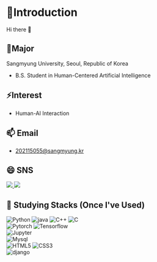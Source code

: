 <!--
**standyoung/standyoung** is a ✨ _special_ ✨ repository because its `README.md` (this file) appears on your GitHub profile.

Here are some ideas to get you started:

- 🔭 I’m currently working on ...
- 🌱 I’m currently learning ...
- 👯 I’m looking to collaborate on ...
- 🤔 I’m looking for help with ...
- 💬 Ask me about ...
- 📫 How to reach me: ...
- 😄 Pronouns: ...
- ⚡ Fun fact: ...
-->
# 🤔Introduction
Hi there 👋

## 🏫Major
Sangmyung University, Seoul, Republic of Korea
 - B.S. Student in Human-Centered Artificial Intelligence

## ⚡Interest
 - Human-AI Interaction

<!--### Qualification
 - SQL Developer-->

## 📫 Email
- 202115055@sangmyung.kr
  
## 😄 SNS
<a href="#/">
<img src="https://img.shields.io/badge/Tistroy Blog-000000?style=flat-square&logo=Tistory&logoColor=white&link=#">
</a>

<a href="#">
<img src="https://img.shields.io/badge/Instagram-E4405F?style=flat-square&logo=Instagram&logoColor=white&link=#">
</a>


## 🌱 Studying Stacks (Once I've Used)
![Python](https://img.shields.io/badge/Python-3776AB?style=simpleicons&logo=Python&logoColor=white) ![java](https://img.shields.io/badge/Java-007396?style=simpleicons&logo=Java&logoColor=white) ![C++](https://img.shields.io/badge/C++-00599C?style=simpleicons&logo=C%2B%2B&logoColor=white) ![C](https://img.shields.io/badge/C-A8B9CC?style=simpleicons&logo=C&logoColor=white)<br/>
![Pytorch](https://img.shields.io/badge/Pytorch-EE4C2C?style=simpleicons&logo=Pytorch&logoColor=white)
![Tensorflow](https://img.shields.io/badge/Tensorflow-FF6F00?style=simpleicons&logo=Tensorflow&logoColor=white)<br/>
![Jupyter](https://img.shields.io/badge/Jupyter-F37626?style=simpleicons&logo=Jupyter&logoColor=white)<br/>
![Mysql](https://img.shields.io/badge/Mysql-4479A1?style=simpleicons&logo=Mysql&logoColor=white)<br/>
![HTML5](https://img.shields.io/badge/html5-%23E34F26.svg?style=simpleicons&logo=html5&logoColor=white) ![CSS3](https://img.shields.io/badge/css3-%231572B6.svg?style=simpleicons&logo=css3&logoColor=white)<br/>
![django](https://img.shields.io/badge/django-092E20?style=simpleicons&logo=django&logoColor=white)
